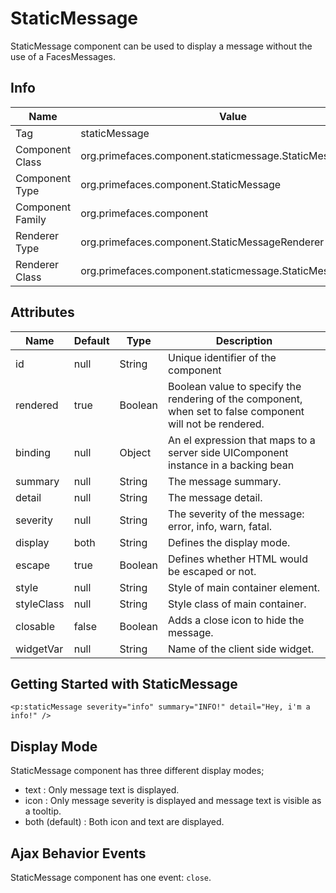 # StaticMessage

StaticMessage component can be used to display a message without the use of a FacesMessages.

## Info

| Name | Value |
| --- | --- |
| Tag | staticMessage
| Component Class | org.primefaces.component.staticmessage.StaticMessage
| Component Type | org.primefaces.component.StaticMessage
| Component Family | org.primefaces.component |
| Renderer Type | org.primefaces.component.StaticMessageRenderer
| Renderer Class | org.primefaces.component.staticmessage.StaticMessageRender

## Attributes

| Name | Default | Type | Description |
| --- | --- | --- | --- |
id | null | String | Unique identifier of the component
rendered | true | Boolean | Boolean value to specify the rendering of the component, when set to false component will not be rendered.
binding | null | Object | An el expression that maps to a server side UIComponent instance in a backing bean
summary | null | String | The message summary.
detail | null | String | The message detail.
severity | null | String | The severity of the message: error, info, warn, fatal.
display | both | String | Defines the display mode.
escape | true | Boolean | Defines whether HTML would be escaped or not.
style | null | String | Style of main container element.
styleClass | null | String | Style class of main container.
closable | false | Boolean | Adds a close icon to hide the message.
widgetVar | null | String | Name of the client side widget.


## Getting Started with StaticMessage

```xhtml
<p:staticMessage severity="info" summary="INFO!" detail="Hey, i'm a info!" />
```

## Display Mode
StaticMessage component has three different display modes;

- text : Only message text is displayed.
- icon : Only message severity is displayed and message text is visible as a tooltip.
- both (default) : Both icon and text are displayed.

## Ajax Behavior Events
StaticMessage component has one event: `close`.